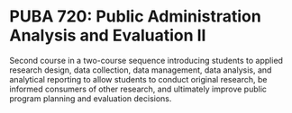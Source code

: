 # PUBA 720: Public Administration Analysis and Evaluation II

Second course in a two-course sequence introducing students to applied research design, data collection, data management, data analysis, and analytical reporting to allow students to conduct original research, be informed consumers of other research, and ultimately improve public program planning and evaluation decisions.